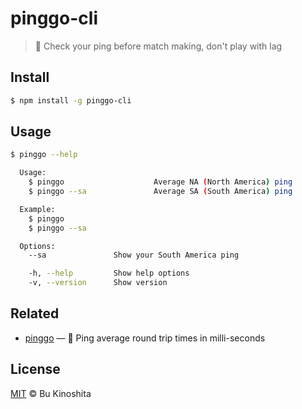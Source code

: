 # pinggo-cli

> :signal_strength: Check your ping before match making, don't play with lag

## Install
```bash
$ npm install -g pinggo-cli
```

## Usage
```bash
$ pinggo --help

  Usage:
    $ pinggo                    Average NA (North America) ping
    $ pinggo --sa               Average SA (South America) ping

  Example:
    $ pinggo
    $ pinggo --sa

  Options:
    --sa               Show your South America ping

    -h, --help         Show help options
    -v, --version      Show version
```

## Related

- [pinggo](https://github.com/bukinoshita/pinggo) — :signal_strength: Ping average round trip times in milli-seconds

## License

[MIT](https://raw.githubusercontent.com/bukinoshita/pinggo-cli/master/LICENSE) &copy; Bu Kinoshita
